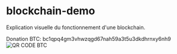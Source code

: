 # blockchain-demo
Explication visuelle du fonctionnement d'une blockchain.

Donation BTC: bc1qpq4gm3vhwzqgd67nah59a3t5u3dkdhrnxy6nh9
 ![QR CODE BTC](https://telegra.ph/file/7999d3f672818f28b7670.jpg)
